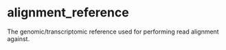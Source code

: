 # alignment_reference
The genomic/transcriptomic reference used for performing read alignment against.
